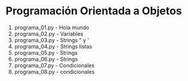 # Programación Orientada a Objetos

1. programa_01.py - Hola mundo
2. programa_02.py - Variables
3. programa_03.py - Strings " y '
4. programa_04.py - Strings listas
5. programa_05.py - Strings
6. programa_06.py - Strings
7. programa_07.py - Condicionales
8. programa_08.py - condicionales
